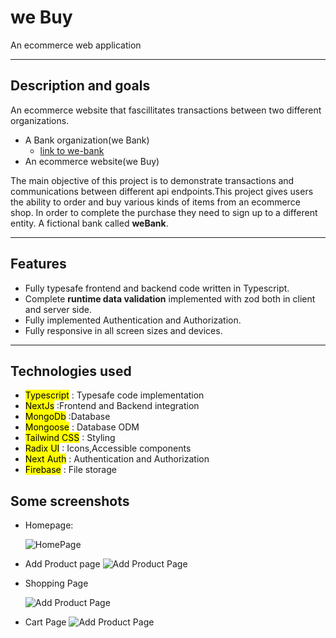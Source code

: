 # **we Buy**

An ecommerce web application

---

## **Description and goals**

An ecommerce website that fascillitates transactions between two different organizations.

- A Bank organization(we Bank)
  - [link to we-bank](https://github.com/ss-joy/we-bank)
- An ecommerce website(we Buy)

The main objective of this project is to demonstrate transactions and communications between different api endpoints.This project gives users the ability to order and buy various kinds of items from an ecommerce shop. In order to complete the purchase they need to sign up to a different entity. A fictional bank called **weBank**.

---

## Features

- Fully typesafe frontend and backend code written in Typescript.
- Complete **runtime data validation** implemented with zod both in client and server side.
- Fully implemented Authentication and Authorization.
- Fully responsive in all screen sizes and devices.

---

## Technologies used

- <mark>Typescript</mark> : Typesafe code implementation
- <mark>NextJs</mark> :Frontend and Backend integration
- <mark>MongoDb</mark> :Database
- <mark>Mongoose</mark> : Database ODM
- <mark>Tailwind CSS</mark> : Styling
- <mark>Radix UI</mark> : Icons,Accessible components
- <mark>Next Auth</mark> : Authentication and Authorization
- <mark>Firebase</mark> : File storage

## Some screenshots

- Homepage:

  ![HomePage](/weBuy/ecommerce/public/githubimages/homepage.png)

- Add Product page
  ![Add Product Page](/weBuy/ecommerce/public/githubimages/addProduct.png)
- Shopping Page

  ![Add Product Page](/weBuy/ecommerce/public/githubimages/shoppingPage.png)

- Cart Page
  ![Add Product Page](/weBuy/ecommerce/public/githubimages/cartPage.png)
